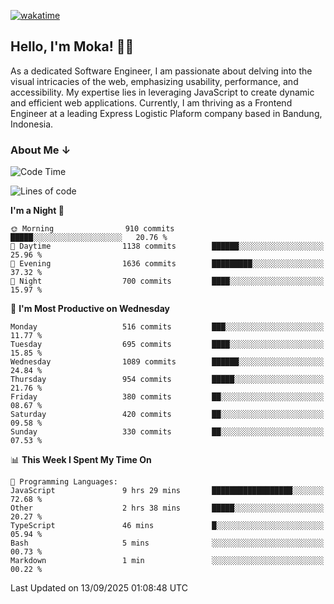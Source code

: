 [![wakatime](https://wakatime.com/badge/user/af9abd23-dba3-4dbe-973c-b045a9417a55.svg?style=social)](https://wakatime.com/@af9abd23-dba3-4dbe-973c-b045a9417a55)
## Hello, I'm Moka! 👋🏼


As a dedicated Software Engineer, I am passionate about delving into the visual intricacies of the web, emphasizing usability, performance, and accessibility. My expertise lies in leveraging JavaScript to create dynamic and efficient web applications. Currently, I am thriving as a Frontend Engineer at a leading Express Logistic Plaform company based in Bandung, Indonesia.

### About Me ↓

<!--START_SECTION:waka-->
![Code Time](http://img.shields.io/badge/Code%20Time-12%2C584%20hrs%2043%20mins-blue)

![Lines of code](https://img.shields.io/badge/From%20Hello%20World%20I%27ve%20Written-9.9%20million%20lines%20of%20code-blue)

**I'm a Night 🦉** 

```text
🌞 Morning                910 commits         █████░░░░░░░░░░░░░░░░░░░░   20.76 % 
🌆 Daytime                1138 commits        ██████░░░░░░░░░░░░░░░░░░░   25.96 % 
🌃 Evening                1636 commits        █████████░░░░░░░░░░░░░░░░   37.32 % 
🌙 Night                  700 commits         ████░░░░░░░░░░░░░░░░░░░░░   15.97 % 
```
📅 **I'm Most Productive on Wednesday** 

```text
Monday                   516 commits         ███░░░░░░░░░░░░░░░░░░░░░░   11.77 % 
Tuesday                  695 commits         ████░░░░░░░░░░░░░░░░░░░░░   15.85 % 
Wednesday                1089 commits        ██████░░░░░░░░░░░░░░░░░░░   24.84 % 
Thursday                 954 commits         █████░░░░░░░░░░░░░░░░░░░░   21.76 % 
Friday                   380 commits         ██░░░░░░░░░░░░░░░░░░░░░░░   08.67 % 
Saturday                 420 commits         ██░░░░░░░░░░░░░░░░░░░░░░░   09.58 % 
Sunday                   330 commits         ██░░░░░░░░░░░░░░░░░░░░░░░   07.53 % 
```


📊 **This Week I Spent My Time On** 

```text
💬 Programming Languages: 
JavaScript               9 hrs 29 mins       ██████████████████░░░░░░░   72.68 % 
Other                    2 hrs 38 mins       █████░░░░░░░░░░░░░░░░░░░░   20.27 % 
TypeScript               46 mins             █░░░░░░░░░░░░░░░░░░░░░░░░   05.94 % 
Bash                     5 mins              ░░░░░░░░░░░░░░░░░░░░░░░░░   00.73 % 
Markdown                 1 min               ░░░░░░░░░░░░░░░░░░░░░░░░░   00.22 % 
```


 Last Updated on 13/09/2025 01:08:48 UTC
<!--END_SECTION:waka-->
